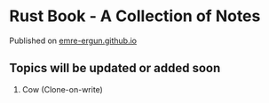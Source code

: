 # Rust Book - A Collection of Notes

Published on [emre-ergun.github.io](https://emre-ergun.github.io/mdbook-rust)

## Topics will be updated or added soon

1. Cow (Clone-on-write)
